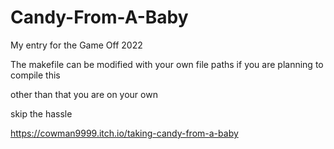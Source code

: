 # Candy-From-A-Baby
My entry for the Game Off 2022

The makefile can be modified with your own file paths if you are planning to compile this

other than that you are on your own

skip the hassle

https://cowman9999.itch.io/taking-candy-from-a-baby
